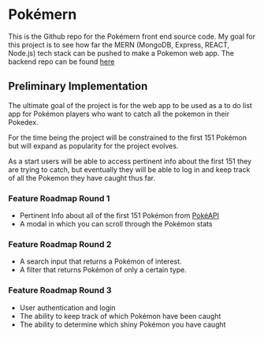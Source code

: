 # Pokémern

This is the Github repo for the Pokémern front end source code.
My goal for this project is to see how far the MERN (MongoDB, Express, REACT, Node.js) tech stack can
be pushed to make a Pokemon web app. The backend repo can be found [here]()

## Preliminary Implementation

The ultimate goal of the project is for the web app to be used as a to do list app for 
Pokémon players who want to catch all the pokemon in their Pokedex.

For the time being the project will be constrained to the first 151 Pokémon but
will expand as popularity for the project evolves.

As a start users will be able to access pertinent info about the first 151
they are trying to catch, but eventually they will be able to log in and keep
track of all the Pokemon they have caught thus far.

### Feature Roadmap Round 1

- Pertinent Info about all of the first 151 Pokémon from [PokéAPI](https://pokeapi.co/)
- A modal in which you can scroll through the Pokémon stats

### Feature Roadmap Round 2

- A search input that returns a Pokémon of interest.
- A filter that returns Pokémon of only a certain type.

### Feature Roadmap Round 3
- User authentication and login
- The ability to keep track of which Pokémon have been caught
- The ability to determine which shiny Pokémon you have caught
